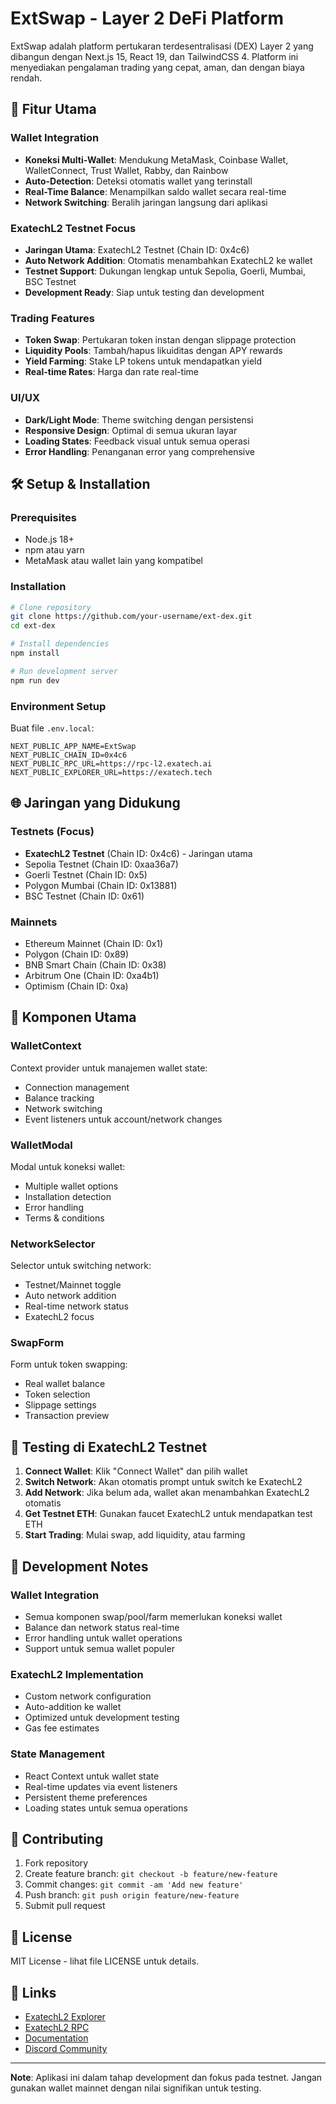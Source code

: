 # ExtSwap - Layer 2 DeFi Platform

ExtSwap adalah platform pertukaran terdesentralisasi (DEX) Layer 2 yang dibangun dengan Next.js 15, React 19, dan TailwindCSS 4. Platform ini menyediakan pengalaman trading yang cepat, aman, dan dengan biaya rendah.

## 🚀 Fitur Utama

### Wallet Integration
- **Koneksi Multi-Wallet**: Mendukung MetaMask, Coinbase Wallet, WalletConnect, Trust Wallet, Rabby, dan Rainbow
- **Auto-Detection**: Deteksi otomatis wallet yang terinstall
- **Real-Time Balance**: Menampilkan saldo wallet secara real-time
- **Network Switching**: Beralih jaringan langsung dari aplikasi

### ExatechL2 Testnet Focus
- **Jaringan Utama**: ExatechL2 Testnet (Chain ID: 0x4c6)
- **Auto Network Addition**: Otomatis menambahkan ExatechL2 ke wallet
- **Testnet Support**: Dukungan lengkap untuk Sepolia, Goerli, Mumbai, BSC Testnet
- **Development Ready**: Siap untuk testing dan development

### Trading Features
- **Token Swap**: Pertukaran token instan dengan slippage protection
- **Liquidity Pools**: Tambah/hapus likuiditas dengan APY rewards
- **Yield Farming**: Stake LP tokens untuk mendapatkan yield
- **Real-time Rates**: Harga dan rate real-time

### UI/UX
- **Dark/Light Mode**: Theme switching dengan persistensi
- **Responsive Design**: Optimal di semua ukuran layar
- **Loading States**: Feedback visual untuk semua operasi
- **Error Handling**: Penanganan error yang comprehensive

## 🛠️ Setup & Installation

### Prerequisites
- Node.js 18+ 
- npm atau yarn
- MetaMask atau wallet lain yang kompatibel

### Installation
```bash
# Clone repository
git clone https://github.com/your-username/ext-dex.git
cd ext-dex

# Install dependencies
npm install

# Run development server
npm run dev
```

### Environment Setup
Buat file `.env.local`:
```env
NEXT_PUBLIC_APP_NAME=ExtSwap
NEXT_PUBLIC_CHAIN_ID=0x4c6
NEXT_PUBLIC_RPC_URL=https://rpc-l2.exatech.ai
NEXT_PUBLIC_EXPLORER_URL=https://exatech.tech
```

## 🌐 Jaringan yang Didukung

### Testnets (Focus)
- **ExatechL2 Testnet** (Chain ID: 0x4c6) - Jaringan utama
- Sepolia Testnet (Chain ID: 0xaa36a7)
- Goerli Testnet (Chain ID: 0x5)
- Polygon Mumbai (Chain ID: 0x13881)
- BSC Testnet (Chain ID: 0x61)

### Mainnets
- Ethereum Mainnet (Chain ID: 0x1)
- Polygon (Chain ID: 0x89)
- BNB Smart Chain (Chain ID: 0x38)
- Arbitrum One (Chain ID: 0xa4b1)
- Optimism (Chain ID: 0xa)

## 🔧 Komponen Utama

### WalletContext
Context provider untuk manajemen wallet state:
- Connection management
- Balance tracking
- Network switching
- Event listeners untuk account/network changes

### WalletModal
Modal untuk koneksi wallet:
- Multiple wallet options
- Installation detection
- Error handling
- Terms & conditions

### NetworkSelector
Selector untuk switching network:
- Testnet/Mainnet toggle
- Auto network addition
- Real-time network status
- ExatechL2 focus

### SwapForm
Form untuk token swapping:
- Real wallet balance
- Token selection
- Slippage settings
- Transaction preview

## 🚀 Testing di ExatechL2 Testnet

1. **Connect Wallet**: Klik "Connect Wallet" dan pilih wallet
2. **Switch Network**: Akan otomatis prompt untuk switch ke ExatechL2
3. **Add Network**: Jika belum ada, wallet akan menambahkan ExatechL2 otomatis
4. **Get Testnet ETH**: Gunakan faucet ExatechL2 untuk mendapatkan test ETH
5. **Start Trading**: Mulai swap, add liquidity, atau farming

## 📝 Development Notes

### Wallet Integration
- Semua komponen swap/pool/farm memerlukan koneksi wallet
- Balance dan network status real-time
- Error handling untuk wallet operations
- Support untuk semua wallet populer

### ExatechL2 Implementation
- Custom network configuration
- Auto-addition ke wallet
- Optimized untuk development testing
- Gas fee estimates

### State Management
- React Context untuk wallet state
- Real-time updates via event listeners
- Persistent theme preferences
- Loading states untuk semua operations

## 🤝 Contributing

1. Fork repository
2. Create feature branch: `git checkout -b feature/new-feature`
3. Commit changes: `git commit -am 'Add new feature'`
4. Push branch: `git push origin feature/new-feature`
5. Submit pull request

## 📄 License

MIT License - lihat file LICENSE untuk details.

## 🔗 Links

- [ExatechL2 Explorer](https://exatech.tech)
- [ExatechL2 RPC](https://rpc-l2.exatech.ai)
- [Documentation](https://docs.exatech.io)
- [Discord Community](https://discord.gg/exatech)

---

**Note**: Aplikasi ini dalam tahap development dan fokus pada testnet. Jangan gunakan wallet mainnet dengan nilai signifikan untuk testing.
